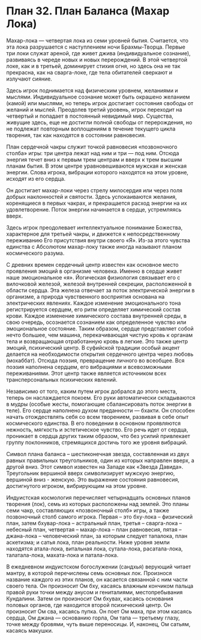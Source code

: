 # План 32. План Баланса (Махар Лока)

Махар-лока — четвертая лока из семи уровней бытия. Считается, что эта лока разрушается с наступлением ночи Брахмы-Творца. Первые три локи служат ареной, где живет джива (индивидуальное сознание), развиваясь в череде новых и новых перерождений. В этой четвертой локе, как и в третьей, доминирует стихия огня, но здесь она не так прекрасна, как на сварга-локе, где тела обитателей сверкают и излучают сияние.

Здесь игрок поднимается над физическим уровнем, желаниями и мыслями. Индивидуальное сознание может быть окрашено желанием (камой) или мыслями, но теперь игрок достигает состояния свободы от желаний и мыслей. Преодолев третий уровень, игрок переходит на четвертый и попадает в постоянный невидимый мир. Существа, живущие здесь, еще не достигли полной свободы от перерождения, но не подлежат повторным воплощениям в течение текущего цикла творения, так как находятся в состоянии равновесия.

План сердечной чакры служит точкой равновесия «позвоночного столба» игры: три центра лежат над ним и три — под ним. Отсюда энергия течет вниз к первым трем центрам и вверх к трем высшим планам бытия. В этом центре уравновешиваются мужская и женская энергии. Слова игрока, вибрации которого находятся на этом уровне, исходят из его сердца.

Он достигает махар-локи через стрелу милосердия или через поля добрых наклонностей и святости. Здесь успокаиваются желания, коренящиеся в первых чакрах, и прекращается расход энергии на их удовлетворение. Поток энергии начинается в сердце, устремляясь вверх.

Здесь игрок преодолевает интеллектуальное понимание Божества, характерное для третьей чакры, и движется к непосредственному переживанию Его присутствия внутри своего «Я». Из-за этого чувства единства с Абсолютом махар-локу также иногда называют планом космического разума.

С древних времен сердечный центр известен как основное место проявления эмоций в организме человека. Именно в сердце живет наше эмоциональное «я». Йогическая физиология связывает его с вилочковой железой, железой внутренней секреции, расположенной в области сердца. Эта железа отвечает за поток электрической энергии в организме, а природа чувственного восприятия основана на электрических явлениях. Каждое изменение эмоционального тона регистрируется сердцем, его ритм определяет химический состав крови. Каждое изменение химического состава внутренней среды, в свою очередь, осознается сознанием как определенное чувство или эмоциональное состояние. Таким образом, сердце представляет собой нечто большее, чем машина, перекачивающая чистую кровь к органам тела и возвращающая отработанную кровь в легкие. Это также центр эмоций, психический центр. В суфийской традиции особый акцент делается на необходимости открытия сердечного центра через любовь (мохаббат). Отсюда поэзия, превращение личного во всеобщее. Вся поэзия наполнена сердцем, его вибрациями и всевозможными переживаниями. Этот центр также является источником всех трансперсональных психических явлений.

Независимо от того, каким путем игрок добрался до этого места, теперь он наслаждается покоем. Его руки автоматически складываются в мудры (особые жесты, помогающие сбалансировать поток энергии в теле). Его сердце наполнено духом преданности — бхакти. Он способен начать отождествлять себя со всем творением, развивая в себе опыт космического единства. В его поведении в основном проявляются нежность, мягкость и эстетическое чувство. Его речь идет от сердца, проникает в сердца других таким образом, что без усилий привлекает группу поклонников, стремящихся достичь того же уровня вибраций.

Символ плана баланса – шестиконечная звезда, составленная из двух равных правильных треугольников, один из которых направлен вверх, а другой вниз. Этот символ известен на Западе как «Звезда Давида». Треугольник вершиной вверх символизирует мужскую энергию, вершиной вниз - женскую. Это выражение состояния равновесия, достигнутого игроком, вибрирующим на этом уровне.

Индуистская космология перечисляет четырнадцать основных планов творения (лок), семь из которых расположены над землей. Это планы семи чакр, составляющих «позвоночный столб» игры, а также позвоночный столб самого игрока. Первая – это бху-лока – физический план, затем бхувар-лока – астральный план, третья – сварга-лока – небесный план, четвертая – махар-лока – план равновесия, пятая – джана-лока – человеческий план, за которым следует тапалока, план аскетизма; и сатья лока, план реальности. Ниже уровня земли находятся атала-лока, витальная лока, сутала-лока, расатала-лока, талатала-лока, махата-лока и патала-лока.

В ежедневном индуистском богослужении (сандхья) верующий читает мантру, в которой перечислены семь основных лок. Произнося название каждого из этих планов, он касается связанной с ним части своего тела. Он произносит Ом бху, касаясь влажным кончиком пальца правой руки точки между анусом и гениталиями, местопребывания Кундалини. Затем он произносит Ом бхувах, касаясь основания половых органов, где находится второй психический центр. Он произносит Ом сва, касаясь пупка. Он поет Ом маха, при этом касаясь сердца, Ом джана — основанию горла, Ом тапа — третьему глазу, точке между бровями, чуть выше переносицы. И, наконец, Ом сатьям, касаясь макушки.
